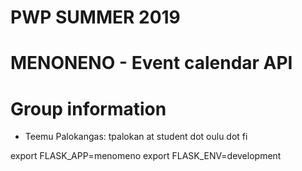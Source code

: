# PWP SUMMER 2019
# MENONENO - Event calendar API
# Group information
* Teemu Palokangas: tpalokan at student dot oulu dot fi


export FLASK_APP=menomeno
export FLASK_ENV=development